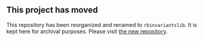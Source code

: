 This project has moved
---------------------------------------

This repository has been reorganized and renamed to `rbinvariantslib`. It is kept here for archival purposes. Please visit [the new repository](https://github.com/ddasilva/rbinvariantslib).
